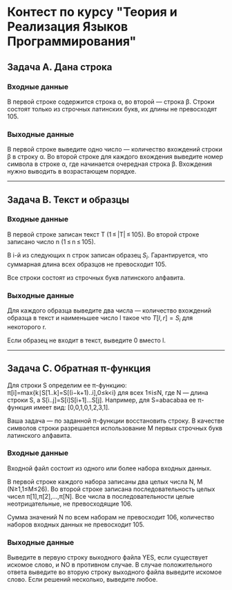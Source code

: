 # Контест по курсу "Теория и Реализация Языков Программирования"

## Задача A. Дана строка

### Входные данные
В первой строке содержится строка α, во второй — строка β. Строки состоят только из строчных латинских букв, их длины не превосходят 105.

### Выходные данные
В первой строке выведите одно число — количество вхождений строки β в строку α. Во второй строке для каждого вхождения выведите номер символа в строке α, где начинается очередная строка β. Вхождения нужно выводить в возрастающем порядке.
___

## Задача B. Текст и образцы

### Входные данные
В первой строке записан текст T (1 ≤ |T| ≤ 105). Во второй строке записано число n (1 ≤ n ≤ 105).

В i-й из следующих n строк записан образец $S_i$. Гарантируется, что суммарная длина всех образцов не превосходит 105.

Все строки состоят из строчных букв латинского алфавита.

### Выходные данные
Для каждого образца выведите два числа — количество вхождений образца в текст и наименьшее число l такое что $T[l, r] = S_i$ для некоторого r.

Если образец не входит в текст, выведите 0 вместо l.
___

## Задача С. Обратная π-функция

Для строки S определим ее π-функцию: π[i]=max{k∣S[1..k]=S[(i−k+1)..i],0≤k<i} для всех 1≤i≤N, где N — длина строки S, а S[i..j]=S[i]S[i+1]…S[j]. Например, для S=abacabaa ее π-функция имеет вид: [0,0,1,0,1,2,3,1].

Ваша задача — по заданной π-функции восстановить строку. В качестве символов строки разрешается использование M первых строчных букв латинского алфавита.

### Входные данные
Входной файл состоит из одного или более набора входных данных.

В первой строке каждого набора записаны два целых числа N, M (N≥1,1≤M≤26). Во второй строке записана последовательность целых чисел π[1],π[2],…,π[N]. Все числа в последовательности целые неотрицательные, не превосходящие 106.

Сумма значений N по всем наборам не превосходит 106, количество наборов входных данных не превосходит 105.

### Выходные данные
Выведите в первую строку выходного файла YES, если существует искомое слово, и NO в противном случае. В случае положительного ответа выведите во вторую строку выходного файла выведите искомое слово. Если решений несколько, выведите любое.
